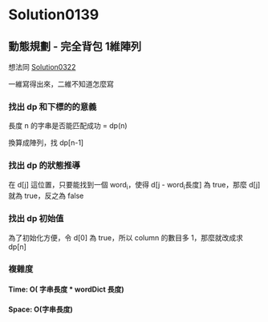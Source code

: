 # Solution0139

## 動態規劃 - 完全背包 1維陣列

想法同 [Solution0322](Solution0322.md)

一維寫得出來，二維不知道怎麼寫

### 找出 dp 和下標的的意義

長度 n 的字串是否能匹配成功 = dp(n)

換算成陣列，找 dp[n-1]

### 找出 dp 的狀態推導

在 d[j] 這位置，只要能找到一個 word<sub>i</sub>，使得 d[j - word<sub>i</sub>長度] 為 true，那麼 d[j] 就為 true，反之為 false

### 找出 dp 初始值

為了初始化方便，令 d[0] 為 true，所以 column 的數目多 1，那麼就改成求 dp[n]

### 複雜度

#### Time: O( 字串長度 * wordDict 長度)

#### Space: O(字串長度)